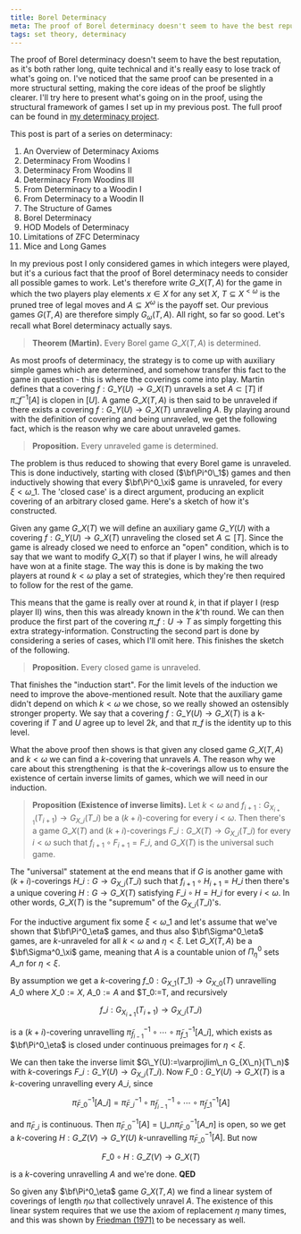 ```yaml
---
title: Borel Determinacy
meta: The proof of Borel determinacy doesn't seem to have the best reputation, as it's both rather long, quite technical and it's really easy to lose track of what's going on. I've noticed that the same proof can be presented in a more structural setting, making the core ideas of the proof be slightly clearer. I'll try here to present what's going on in the proof, using the structural framework of games I set up in my previous post.
tags: set theory, determinacy
---
```


The proof of Borel determinacy doesn't seem to have the best reputation, as it's both
rather long, quite technical and it's really easy to lose track of what's going on.
I've noticed that the same proof can be presented in a more structural setting, making
the core ideas of the proof be slightly clearer. I'll try here to present what's going
on in the proof, using the structural framework of games I set up in my previous post.
The full proof can be found in [my determinacy project](/determinacy-project.pdf).

This post is part of a series on determinacy:

1. <router-link to="/posts/2017-01-11-an-overview-of-determinacy-axioms">An Overview of
   Determinacy Axioms</router-link>
2. <router-link to="/posts/2017-01-25-determinacy-from-woodins-i">Determinacy From
   Woodins I</router-link>
3. <router-link to="/posts/2017-02-08-determinacy-from-woodins-ii">Determinacy From
   Woodins II</router-link>
4. <router-link to="/posts/2017-02-22-determinacy-from-woodins-iii">Determinacy From
   Woodins III</router-link>
5. <router-link to="/posts/2017-04-05-from-determinacy-to-a-woodin-i">From Determinacy
   to a Woodin I</router-link>
6. <router-link to="/posts/2017-05-10-from-determinacy-to-a-woodin-ii">From Determinacy
   to a Woodin II</router-link>
7. <router-link to="/posts/2017-05-24-the-structure-of-games">The Structure of
   Games</router-link>
8. Borel Determinacy
9. <router-link to="/posts/2017-06-21-hod-models-of-determinacy">HOD Models of
   Determinacy</router-link>
10. <router-link to="/posts/2017-07-14-limitations-of-zfc-determinacy">Limitations of
   ZFC Determinacy</router-link>
11. <router-link to="/posts/2018-08-02-mice-and-long-games">Mice and Long
    Games</router-link>

In my previous post I only considered games in which integers were played, but it's a
curious fact that the proof of Borel determinacy needs to consider all possible games
to work. Let's therefore write $G\_X(T,A)$ for the game in which the two players play
elements $x\in X$ for any set $X$, $T\subseteq X^{<\omega}$ is the pruned tree of legal
moves and $A\subseteq X^\omega$ is the payoff set. Our previous games $G(T,A)$ are
therefore simply $G_\omega(T,A)$. All right, so far so good. Let's recall what Borel
determinacy actually says.

> **Theorem (Martin).** Every Borel game $G\_X(T,A)$ is determined.

As most proofs of determinacy, the strategy is to come up with auxiliary simple games
which are determined, and somehow transfer this fact to the game in question - this is
where the coverings come into play. Martin defines that a covering $f:G\_Y(U)\to
G\_X(T)$ unravels a set $A\subset[T]$ if ${\tilde\pi\_f}^{-1}[A]$ is clopen in $[U]$. A
game $G\_X(T,A)$ is then said to be unraveled if there exists a covering $f:G\_Y(U)\to
G\_X(T)$ unraveling $A$. By playing around with the definition of covering and being
unraveled, we get the following fact, which is the reason why we care about unraveled
games.

> **Proposition.** Every unraveled game is determined.

The problem is thus reduced to showing that every Borel game is unraveled. This is done
inductively, starting with closed ($\bf\Pi^0\_1$) games and then inductively showing
that every $\bf\Pi^0_\xi$ game is unraveled, for every $\xi<\omega\_1$. The 'closed
case' is a direct argument, producing an explicit covering of an arbitrary closed game.
Here's a sketch of how it's constructed.

Given any game $G\_X(T)$ we will define an auxiliary game $G\_Y(U)$ with a covering
$f:G\_Y(U)\to G\_X(T)$ unraveling the closed set $A\subseteq[T]$. Since the game is
already closed we need to enforce an "open" condition, which is to say that we want to
modify $G\_X(T)$ so that if player I wins, he will already have won at a finite stage.
The way this is done is by making the two players at round $k<\omega$ play a set of
strategies, which they're then required to follow for the rest of the game.

This means that the game is really over at round $k$, in that if player I (resp player
II) wins, then this was already known in the $k$'th round. We can then produce the
first part of the covering $\pi\_f:U\to T$ as simply forgetting this extra
strategy-information. Constructing the second part is done by considering a series of
cases, which I'll omit here. This finishes the sketch of the following.

> **Proposition.** Every closed game is unraveled.

That finishes the "induction start". For the limit levels of the induction we need to
improve the above-mentioned result. Note that the auxiliary game didn't depend on which
$k<\omega$ we chose, so we really showed an ostensibly stronger property. We say that a
covering $f:G\_Y(U)\to G\_X(T)$ is a k-covering if $T$ and $U$ agree up to level $2k$,
and that $\pi\_f$ is the identity up to this level.

What the above proof then shows is that given any closed game $G\_X(T,A)$ and
$k<\omega$ we can find a $k$-covering that unravels $A$. The reason why we care about
this strengthening  is that the $k$-coverings allow us to ensure the existence of
certain inverse limits of games, which we will need in our induction.

> **Proposition (Existence of inverse limits).** Let $k<\omega$ and
> $f_{i+1}:G_{X_{i+1}}(T_{i+1})\to G_{X\_i}(T\_i)$ be a $(k+i)$-covering for every
> $i<\omega$. Then there's a game $G\_X(T)$ and $(k+i)$-coverings $F\_i:G\_X(T)\to
> G_{X\_i}(T\_i)$ for every $i<\omega$ such that $f_{i+1}\circ F_{i+1}=F\_i$, and
> $G\_X(T)$ is the universal such game.

The "universal" statement at the end means that if $G$ is another game with
$(k+i)$-coverings $H\_i:G\to G_{X\_i}(T\_i)$ such that $f_{i+1}\circ H_{i+1}=H\_i$ then
there's a unique covering $H:G\to G\_X(T)$ satisfying $F\_i\circ H=H\_i$ for every
$i<\omega$. In other words, $G\_X(T)$ is the "supremum" of the $G_{X\_i}(T\_i)$'s.

For the inductive argument fix some $\xi<\omega\_1$ and let's assume that we've shown
that $\bf\Pi^0_\eta$ games, and thus also $\bf\Sigma^0_\eta$ games, are $k$-unraveled
for all $k<\omega$ and $\eta<\xi$. Let $G\_X(T,A)$ be a $\bf\Sigma^0_\xi$ game, meaning
that $A$ is a countable union of $\Pi^0_\eta$ sets $A\_n$ for $\eta<\xi$.

By assumption we get a $k$-covering $f\_0:G_{X\_1}(T\_1)\to G_{X\_0}(T)$ unravelling
$A\_0$ where $X\_0:=X$, $A\_0:=A$ and $T\_0:=T, and recursively

$$ f\_i:G_{X_{i+1}}(T_{i+1})\to G_{X\_i}(T\_i) $$

is a $(k+i)$-covering unravelling
${\tilde\pi_{f_{i-1}}}^{-1}\circ\cdots\circ{\tilde\pi_{f\_1}}^{-1}[A\_i]$, which exists
as $\bf\Pi^0_\eta$ is closed under continuous preimages for $\eta<\xi$.

We can then take the inverse limit $G\_Y(U):=\varprojlim\_n G_{X\_n}(T\_n)$ with
$k$-coverings $F\_i:G\_Y(U)\to G_{X\_i}(T\_i)$. Now $F\_0:G\_Y(U)\to G\_X(T)$ is a
$k$-covering unravelling every $A\_i$, since

$$
{\tilde\pi_{F\_0}}^{-1}[A\_i] =
{\tilde\pi_{F\_i}}^{-1}\circ{\tilde\pi_{f_{i-1}}}^{-1}\circ
\cdots\circ{\tilde\pi_{f\_1}}^{-1}[A]
$$

and $\tilde\pi_{F\_i}$ is continuous. Then
${\tilde\pi_{F\_0}}^{-1}[A]=\bigcup\_n{\tilde\pi_{F\_0}}^{-1}[A\_n]$ is open, so we get
a $k$-covering $H:G\_Z(V)\to G\_Y(U)$ $k$-unravelling ${\tilde\pi_{F\_0}}^{-1}[A]$. But
now

$$ F\_0\circ H:G\_Z(V)\to G\_X(T) $$

is a $k$-covering unravelling $A$ and we're done. **QED**

So given any $\bf\Pi^0_\eta$ game $G\_X(T,A)$ we find a linear system of coverings of
length $\eta\omega$ that collectively unravel $A$. The existence of this linear system
requires that we use the axiom of replacement $\eta$ many times, and this was shown by
[Friedman (1971)](https://doi.org/10.1142/9789812564894_0005) to be necessary as well.
